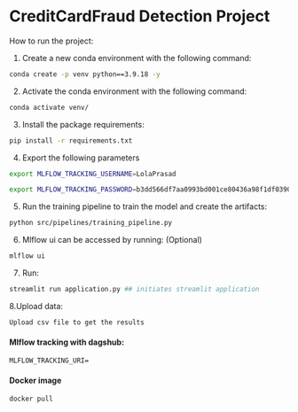 
#  **CreditCardFraud Detection Project** 

 How to run the project:
1. Create a new conda environment with the following command:

```bash
conda create -p venv python==3.9.18 -y
```

2. Activate the conda environment with the following command:
```bash
conda activate venv/
```

3. Install the package requirements:
```bash
pip install -r requirements.txt
```
4. Export the following parameters

```bash
export MLFLOW_TRACKING_USERNAME=LolaPrasad
```
```bash
export MLFLOW_TRACKING_PASSWORD=b3dd566df7aa0993bd001ce80436a98f1df03907
```

5. Run the training pipeline to train the model and create the artifacts:
```bash
python src/pipelines/training_pipeline.py
```

6. Mlflow ui can be accessed by running: (Optional)
```bash
mlflow ui
```

7. Run:
```bash
streamlit run application.py ## initiates streamlit application
```

8.Upload data:
```
Upload csv file to get the results
```

#### Mlflow tracking with dagshub:

```angular2html
MLFLOW_TRACKING_URI=
```




#### Docker image
```docker
docker pull 
```


